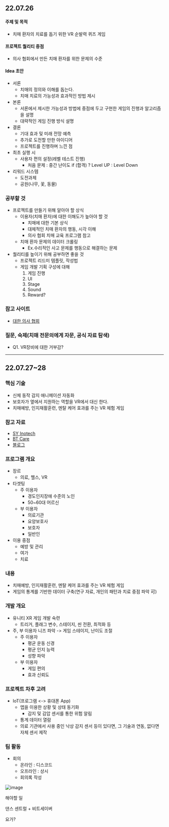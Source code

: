 ## 22.07.26

#### 주제 및 목적
- 치매 환자의 치료를 돕기 위한 VR 순발력 퀴즈 게임

#### 프로젝트 퀄리티 중점
- 의사 협회에서 만든 치매 환자를 위한 문제의 수준

#### Idea 초안
- 서론
  - 치매의 정의와 이해를 돕는다.
  - 치매 치료의 가능성과 효과적인 방법 제시
- 본론
  - 서론에서 제시한 가능성과 방법에 중점에 두고 구현한 게임의 진행과 알고리즘을 설명
  - 대략적인 게임 진행 방식 설명
- 결론
  - 기대 효과 및 미래 전망 예측
  - 추가로 도전할 만한 아이디어
  - 프로젝트를 진행하며 느낀 점
- 최초 실행 시
  - 사용자 편의 설정(레벨 테스트 진행)
    - 처음 문제 : 중간 난이도 if (합격) ? Level UP : Level Down
- 리워드 시스템
  - 도전과제
  - 공원(나무, 꽃, 동물)

### 공부할 것
- 프로젝트를 만들기 위해 알아야 할 상식
  - 이용자(치매 환자)에 대한 이해도가 높아야 할 것
    - 치매에 대한 기본 상식
    - 대체적인 치매 환자의 행동, 시각 이해
    - 의사 협회 치매 교육 프로그램 참고
  - 치매 환자 문제의 데이터 크롤링
    - Ex.수리적인 사고 문제를 행동으로 해결하는 문제
- 퀄리티를 높이기 위해 공부하면 좋을 것
  - 프로젝트 리드미 템플릿, 작성법
  - 게임 개발 기획 구성에 대해
    1. 게임 진행
    2. UI
    3. Stage
    4. Sound
    5. Reward?

### 참고 사이트
- [대한 의사 협회](http://www.kma.org/)

### 질문, 숙제(치매 전문의에게 자문, 공식 자료  탐색)
- Q1. VR장비에 대한 거부감?

* * *

## 22.07.27~28
### 핵심 기술
- 신체 동작 감지 애니메이션 자동화
- 보호자가 옆에서 지원하는 역할을 VR에서 대신 한다.
- 치매예방, 인지재활훈련, 멘탈 케어 효과를 주는 VR 체험 게임
  
### 참고 자료
- [SY Inotech](https://www.syino.com/)
- [BT Care](http://btcare.co.kr/)
- [블로그](https://blog.naver.com/syinotech/222829693088)

### 프로그램 개요
- 장르
  - 의료, 헬스, VR
- 타겟팅
  - 주 이용자
    - 경도인지장애 수준의 노인
    - 50~60대 어르신
  - 부 이용자
    - 의료기관
    - 요양보호사
    - 보호자
    - 일반인
- 이용 중점
  - 예방 및 관리
  - 여가
  - 치료

### 내용
  - 치매예방, 인지재활훈련, 멘탈 케어 효과를 주는 VR 체험 게임
  - 게임의 통계를 기반한 데이터 구축(연구 자료, 개인의 패턴과 치료 중점 파악 可)

### 개발 개요
  - 유니티 XR 게임 개발 숙련
    - 트리거, 플래그 변수, 스테이지, 씬 전환, 최적화 등
  - 주, 부 이용자 니즈 파악 -> 게임 스테이지, 난이도 조절
    - 주 이용자
      - 평균 운동 신경
      - 평균 인지 능력
      - 성향 파악
    - 부 이용자
      - 게임 편의
      - 효과 신뢰도

### 프로젝트 차후 고려
- IoT(프로그램 <-> 휴대폰 App)
  - 앱을 이용한 상황 및 상태 동기화
    - 감지 및 감압 센서를 통한 위험 알림
  - 통계 데이터 열람
  - 의료 기관에서 사용 중인 낙상 감지 센서 등이 있다면, 그 기술과 연동, 없다면 자체 센서 제작

### 팀 활동
- 회의
  - 온라인 : 디스코드
  - 오프라인 : 상시
  - 회의록 작성

![image](https://user-images.githubusercontent.com/85896566/181436363-2ab44477-7f0a-498f-addb-1885e82ce0ee.png)

해야할 일



댄스 센트럴 + 비트세이버


요가?
